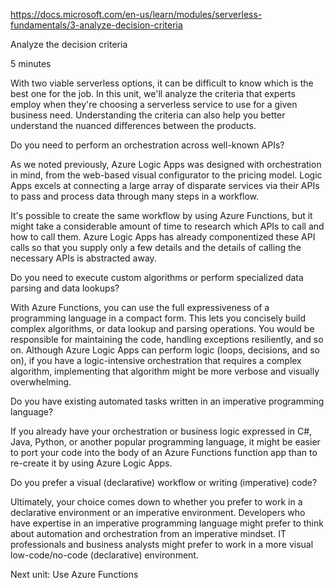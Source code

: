 https://docs.microsoft.com/en-us/learn/modules/serverless-fundamentals/3-analyze-decision-criteria

Analyze the decision criteria

5 minutes

With two viable serverless options, it can be difficult to know which is the best one for the job. In this unit, we'll analyze the criteria that experts employ when they're choosing a serverless service to use for a given business need. Understanding the criteria can also help you better understand the nuanced differences between the products.


Do you need to perform an orchestration across well-known APIs?

As we noted previously, Azure Logic Apps was designed with orchestration in mind, from the web-based visual configurator to the pricing model. Logic Apps excels at connecting a large array of disparate services via their APIs to pass and process data through many steps in a workflow.

It's possible to create the same workflow by using Azure Functions, but it might take a considerable amount of time to research which APIs to call and how to call them. Azure Logic Apps has already componentized these API calls so that you supply only a few details and the details of calling the necessary APIs is abstracted away.


Do you need to execute custom algorithms or perform specialized data parsing and data lookups?

With Azure Functions, you can use the full expressiveness of a programming language in a compact form. This lets you concisely build complex algorithms, or data lookup and parsing operations. You would be responsible for maintaining the code, handling exceptions resiliently, and so on.
Although Azure Logic Apps can perform logic (loops, decisions, and so on), if you have a logic-intensive orchestration that requires a complex algorithm, implementing that algorithm might be more verbose and visually overwhelming.


Do you have existing automated tasks written in an imperative programming language?

If you already have your orchestration or business logic expressed in C#, Java, Python, or another popular programming language, it might be easier to port your code into the body of an Azure Functions function app than to re-create it by using Azure Logic Apps.

Do you prefer a visual (declarative) workflow or writing (imperative) code?

Ultimately, your choice comes down to whether you prefer to work in a declarative environment or an imperative environment. Developers who have expertise in an imperative programming language might prefer to think about automation and orchestration from an imperative mindset. IT professionals and business analysts might prefer to work in a more visual low-code/no-code (declarative) environment.

Next unit: Use Azure Functions
